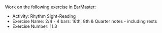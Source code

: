 Work on the following exercise in EarMaster:
- Activity: Rhythm Sight-Reading
- Exercise Name: 2/4 - 4 bars: 16th, 8th & Quarter notes - including rests
- Exercise Number: 11.3
